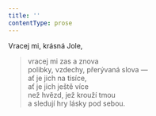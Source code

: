 ```yaml
---
title: ''
contentType: prose
---
```


Vracej mi, krásná Jole,

> vracej mi zas a znova  
> polibky, vzdechy, přerývaná slova —  
> ať je jich na tisíce,  
> ať je jich ještě více  
> než hvězd, jež krouží tmou  
> a sledují hry lásky pod sebou.

